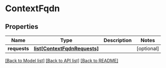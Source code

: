 # ContextFqdn

## Properties
Name | Type | Description | Notes
------------ | ------------- | ------------- | -------------
**requests** | [**list[ContextFqdnRequests]**](ContextFqdnRequests.md) |  | [optional] 

[[Back to Model list]](../README.md#documentation-for-models) [[Back to API list]](../README.md#documentation-for-api-endpoints) [[Back to README]](../README.md)


